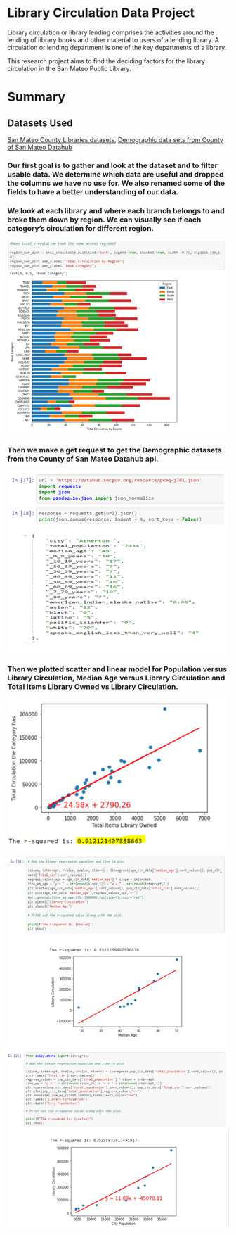 # Library Circulation Data Project

Library circulation or library lending comprises the activities around the lending of library books and other material to users of a lending library. A circulation or lending department is one of the key departments of a library.

This research project aims to find the deciding factors for the library circulation in the San Mateo Public Library.

# Summary

## Datasets Used

[San Mateo County Libraries datasets](https://github.com/Duong-Luu/Library-Circulation-Data-Project/blob/master/SMCL_ANF_Items.csv),  [Demographic data sets from County of San Mateo Datahub](https://datahub.smcgov.org/resource/pkmq-j36i.json)
### Our first goal is to gather and look at the dataset and to filter usable data. We determine which data are useful and dropped the columns we have no use for. We also renamed some of the fields to have a better understanding of our data.

### We look at each library and where each branch belongs to and broke them down by region. We can visually see if each category’s circulation for different region.

<img src = https://github.com/Duong-Luu/Library-Circulation-Data-Project/blob/master/Output/Book%20Categories%20vs%20Total%20Cir%20by%20Region.PNG>

### Then we make a get request to get the Demographic datasets from the County of San Mateo Datahub api.

<img src = https://github.com/Duong-Luu/Library-Circulation-Data-Project/blob/master/Output/San%20Mateo%20Datahub%20API.PNG>

### Then we plotted scatter and linear model for Population versus Library Circulation, Median Age versus Library Circulation and Total Items Library Owned vs Library Circulation.

<img src = https://github.com/Duong-Luu/Library-Circulation-Data-Project/blob/master/Output/Total%20Items%20Library%20Owned%20vs%20Library%20Circulation.PNG>
<img src = https://github.com/Duong-Luu/Library-Circulation-Data-Project/blob/master/Output/Median%20Age%20vs%20Library%20Circulation.PNG>
<img src = https://github.com/Duong-Luu/Library-Circulation-Data-Project/blob/master/Output/Population%20vs%20Library%20Circulation.PNG>
